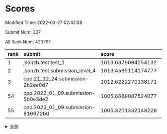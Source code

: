 # Scores

Modified Time: 2022-03-27 02:42:58

Submit Num: 207

All Rank Num: 423797

| rank |               submit               |       score        |       sigma        | pk_num |
| :--- | :--------------------------------- | :----------------- | :----------------- | :----- |
| 1    | jsonzb.test.test_1                 | 1013.6379094254132 | 0.8203222865882738 | 8186   |
| 2    | jsonzb.test.submission_level_4     | 1013.4585114174777 | 0.8207221992650874 | 8190   |
| 3    | cpp.21_12_24.submission-2b2ea0d7   | 1012.6222270138171 | 0.7974122875690602 | 8191   |
| 54   | cpp.2022_01_09.submission-5b0e3de2 | 1005.6689087524077 | 0.7280202418416489 | 8187   |
| 55   | cpp.2022_01_09.submission-816672bd | 1005.3201332148226 | 0.7202692272507232 | 8190   |


<details>
<summary>全部</summary>

| rank |                 submit                 |       score        |       sigma        | pk_num |
| :--- | :------------------------------------- | :----------------- | :----------------- | :----- |
| 1    | jsonzb.test.test_1                     | 1013.6379094254132 | 0.8203222865882738 | 8186   |
| 2    | jsonzb.test.submission_level_4         | 1013.4585114174777 | 0.8207221992650874 | 8190   |
| 3    | cpp.21_12_24.submission-2b2ea0d7       | 1012.6222270138171 | 0.7974122875690602 | 8191   |
| 4    | gobigger.level_3.submission_level_3_48 | 1012.0701470736316 | 0.7986417030999055 | 8190   |
| 5    | gobigger.level_3.submission_level_3_2  | 1011.9512029060987 | 0.7938382409439159 | 8182   |
| 6    | gobigger.level_3.submission_level_3_30 | 1011.6291465867639 | 0.7950577671173179 | 8183   |
| 7    | gobigger.level_3.submission_level_3_26 | 1011.5515039935135 | 0.7591945277840813 | 8186   |
| 8    | gobigger.level_3.submission_level_3_39 | 1011.5403144798858 | 0.7789261415661156 | 8190   |
| 9    | gobigger.level_3.submission_level_3_21 | 1011.3805701281591 | 0.774305465883368  | 8190   |
| 10   | gobigger.level_3.submission_level_3_25 | 1010.8849779906496 | 0.7812164540626393 | 8191   |
| 11   | gobigger.level_3.submission_level_3_11 | 1010.8560532685057 | 0.7644100388161134 | 8192   |
| 12   | gobigger.level_3.submission_level_3_31 | 1010.7196309297944 | 0.7795965267456443 | 8187   |
| 13   | gobigger.level_3.submission_level_3_29 | 1010.6305235631479 | 0.7624624887001534 | 8190   |
| 14   | gobigger.level_3.submission_level_3_5  | 1010.5681389048355 | 0.7615968678416472 | 8193   |
| 15   | gobigger.level_3.submission_level_3_18 | 1010.4672020003202 | 0.7658112619382673 | 8191   |
| 16   | gobigger.level_3.submission_level_3_32 | 1010.4604386918694 | 0.7749450594507558 | 8190   |
| 17   | gobigger.level_3.submission_level_3_6  | 1010.4554893792163 | 0.7716380151009653 | 8191   |
| 18   | gobigger.level_3.submission_level_3_13 | 1010.4390342966451 | 0.7556009434603929 | 8187   |
| 19   | gobigger.level_3.submission_level_3_8  | 1010.3939718646283 | 0.7634449450966945 | 8191   |
| 20   | gobigger.level_3.submission_level_3_35 | 1010.3314977118642 | 0.7707304815760323 | 8194   |
| 21   | gobigger.level_3.submission_level_3_33 | 1010.2350008150685 | 0.7898169752259669 | 8193   |
| 22   | gobigger.level_3.submission_level_3_15 | 1010.1887149295839 | 0.7793312431289198 | 8189   |
| 23   | gobigger.level_3.submission_level_3_42 | 1010.1559180417448 | 0.7783734254438975 | 8184   |
| 24   | gobigger.level_3.submission_level_3_38 | 1010.1301922068343 | 0.7666441762180388 | 8191   |
| 25   | gobigger.level_3.submission_level_3_40 | 1010.0250255584015 | 0.7760162430946694 | 8194   |
| 26   | gobigger.level_3.submission_level_3_37 | 1009.99875488103   | 0.7651627112574945 | 8193   |
| 27   | gobigger.level_3.submission_level_3_27 | 1009.988771153142  | 0.7562693781524481 | 8191   |
| 28   | gobigger.level_3.submission_level_3_12 | 1009.952278897983  | 0.7529988536197011 | 8190   |
| 29   | gobigger.level_3.submission_level_3_0  | 1009.8723510048346 | 0.7632864188392559 | 8187   |
| 30   | gobigger.level_3.submission_level_3_43 | 1009.788981400561  | 0.7480107262698495 | 8192   |
| 31   | gobigger.level_3.submission_level_3_16 | 1009.7695279536621 | 0.7538415340737141 | 8186   |
| 32   | gobigger.level_3.submission_level_3_49 | 1009.7402727099468 | 0.7960334338829193 | 8192   |
| 33   | gobigger.level_3.submission_level_3_10 | 1009.7056069744465 | 0.7575334014434953 | 8187   |
| 34   | gobigger.level_3.submission_level_3_36 | 1009.6651829448032 | 0.7370522884665696 | 8190   |
| 35   | gobigger.level_3.submission_level_3_19 | 1009.6608185246863 | 0.754393810454178  | 8187   |
| 36   | gobigger.level_3.submission_level_3_4  | 1009.5251246599413 | 0.7534971089228288 | 8190   |
| 37   | gobigger.level_3.submission_level_3_3  | 1009.3439767437327 | 0.7492032183293311 | 8193   |
| 38   | gobigger.level_3.submission_level_3_7  | 1009.3229592029685 | 0.7432163510297254 | 8193   |
| 39   | gobigger.level_3.submission_level_3_20 | 1009.2028807653339 | 0.7512429405288623 | 8188   |
| 40   | gobigger.level_3.submission_level_3_1  | 1009.1602502247748 | 0.7753487409078691 | 8189   |
| 41   | gobigger.level_3.submission_level_3_45 | 1009.1169766873147 | 0.7492986481673073 | 8185   |
| 42   | gobigger.level_3.submission_level_3_14 | 1009.0812366946496 | 0.7450108217822129 | 8187   |
| 43   | gobigger.level_3.submission_level_3_24 | 1009.0799189385331 | 0.7617861811575758 | 8192   |
| 44   | gobigger.level_3.submission_level_3_46 | 1009.0725397119024 | 0.737979796249573  | 8187   |
| 45   | gobigger.level_3.submission_level_3_9  | 1009.0086509043506 | 0.7464137811740228 | 8183   |
| 46   | gobigger.level_3.submission_level_3_17 | 1008.9786707206977 | 0.7423538406829145 | 8188   |
| 47   | gobigger.level_3.submission_level_3_34 | 1008.7702875235906 | 0.7488060781056568 | 8185   |
| 48   | gobigger.level_3.submission_level_3_23 | 1008.7307800051401 | 0.749305907913906  | 8196   |
| 49   | gobigger.level_3.submission_level_3_41 | 1008.7222781829424 | 0.7518442172410799 | 8191   |
| 50   | gobigger.level_3.submission_level_3_44 | 1008.7206134356053 | 0.7537739659744167 | 8188   |
| 51   | gobigger.level_3.submission_level_3_22 | 1008.5051381987138 | 0.7740918910908677 | 8185   |
| 52   | gobigger.level_3.submission_level_3_47 | 1008.2687281600344 | 0.7439500538791869 | 8192   |
| 53   | gobigger.level_3.submission_level_3_28 | 1008.2638556337564 | 0.7246018785123707 | 8188   |
| 54   | cpp.2022_01_09.submission-5b0e3de2     | 1005.6689087524077 | 0.7280202418416489 | 8187   |
| 55   | cpp.2022_01_09.submission-816672bd     | 1005.3201332148226 | 0.7202692272507232 | 8190   |
| 56   | gobigger.level_1.submission_level_1_1  | 1005.0840136966259 | 0.7140615896467541 | 8187   |
| 57   | gobigger.level_1.submission_level_1_28 | 1004.7541820747534 | 0.7279097953806811 | 8194   |
| 58   | gobigger.level_1.submission_level_1_7  | 1004.6038353396482 | 0.7220089821815832 | 8189   |
| 59   | gobigger.level_1.submission_level_1_8  | 1004.5956081421327 | 0.7267293204910412 | 8192   |
| 60   | gobigger.level_1.submission_level_1_49 | 1004.0247796800529 | 0.721859641851955  | 8185   |
| 61   | gobigger.level_1.submission_level_1_19 | 1004.0124677687573 | 0.7125116143993581 | 8188   |
| 62   | gobigger.level_1.submission_level_1_43 | 1003.8977025998732 | 0.7228308900253945 | 8186   |
| 63   | gobigger.level_1.submission_level_1_35 | 1003.8496394131178 | 0.7187285880368919 | 8193   |
| 64   | gobigger.level_1.submission_level_1_34 | 1003.8407581512196 | 0.7212171396251977 | 8189   |
| 65   | gobigger.level_1.submission_level_1_48 | 1003.8369382141593 | 0.7143812265810234 | 8194   |
| 66   | gobigger.level_1.submission_level_1_32 | 1003.7661508939383 | 0.7037959972957348 | 8192   |
| 67   | gobigger.level_1.submission_level_1_3  | 1003.7383594053911 | 0.7162473217743923 | 8192   |
| 68   | gobigger.level_1.submission_level_1_27 | 1003.7322791870944 | 0.7135015089494471 | 8188   |
| 69   | gobigger.level_1.submission_level_1_42 | 1003.7082518859319 | 0.716927009603446  | 8190   |
| 70   | gobigger.level_1.submission_level_1_20 | 1003.6748795478574 | 0.7228348394360508 | 8189   |
| 71   | gobigger.level_1.submission_level_1_14 | 1003.5182166548791 | 0.7111895347635553 | 8187   |
| 72   | gobigger.level_1.submission_level_1_24 | 1003.4950209993564 | 0.7138021947655703 | 8191   |
| 73   | gobigger.level_1.submission_level_1_13 | 1003.4560066973431 | 0.72062075952004   | 8190   |
| 74   | gobigger.level_1.submission_level_1_21 | 1003.4546676469042 | 0.7160343062645506 | 8194   |
| 75   | gobigger.level_1.submission_level_1_41 | 1003.445101031529  | 0.7112651317165455 | 8192   |
| 76   | gobigger.level_1.submission_level_1_22 | 1003.4260516565405 | 0.714088266013816  | 8183   |
| 77   | gobigger.level_1.submission_level_1_29 | 1003.4022546228205 | 0.7002438882465803 | 8193   |
| 78   | gobigger.level_1.submission_level_1_33 | 1003.3617764581745 | 0.7183214341556027 | 8185   |
| 79   | gobigger.level_1.submission_level_1_26 | 1003.3464771111563 | 0.7061610194502546 | 8191   |
| 80   | gobigger.level_1.submission_level_1_18 | 1003.3346234282496 | 0.7171524277155371 | 8186   |
| 81   | gobigger.level_1.submission_level_1_2  | 1003.3304559158798 | 0.7296115242021994 | 8190   |
| 82   | gobigger.level_1.submission_level_1_0  | 1003.2900124828342 | 0.709324868629596  | 8187   |
| 83   | gobigger.level_1.submission_level_1_37 | 1003.214636977279  | 0.7179987547128847 | 8187   |
| 84   | gobigger.level_1.submission_level_1_30 | 1003.1816990311892 | 0.7181296693262744 | 8193   |
| 85   | gobigger.level_1.submission_level_1_40 | 1003.0987342755677 | 0.7238542136701733 | 8190   |
| 86   | gobigger.level_1.submission_level_1_23 | 1003.0871957024397 | 0.7110730714306744 | 8189   |
| 87   | gobigger.level_1.submission_level_1_17 | 1003.0840978044458 | 0.7144871164077576 | 8188   |
| 88   | gobigger.level_1.submission_level_1_31 | 1003.0678469710549 | 0.7143146237396587 | 8189   |
| 89   | gobigger.level_1.submission_level_1_4  | 1003.0351948166331 | 0.7170286694150692 | 8191   |
| 90   | gobigger.level_1.submission_level_1_15 | 1003.0178148016417 | 0.7227368231487669 | 8192   |
| 91   | gobigger.level_1.submission_level_1_44 | 1002.9366744414409 | 0.7054137138996733 | 8191   |
| 92   | gobigger.level_1.submission_level_1_46 | 1002.9335322281142 | 0.7169483441194209 | 8186   |
| 93   | gobigger.level_1.submission_level_1_5  | 1002.9080674092304 | 0.7239478302409605 | 8187   |
| 94   | gobigger.level_1.submission_level_1_47 | 1002.8002984996557 | 0.7021149064459183 | 8193   |
| 95   | gobigger.level_1.submission_level_1_9  | 1002.6618629528668 | 0.7120143149751155 | 8188   |
| 96   | gobigger.level_1.submission_level_1_6  | 1002.5730367045727 | 0.7035092077952256 | 8186   |
| 97   | gobigger.level_1.submission_level_1_10 | 1002.5303973158317 | 0.7117919892198228 | 8187   |
| 98   | gobigger.level_1.submission_level_1_12 | 1002.5111014430261 | 0.7118956417012454 | 8194   |
| 99   | gobigger.level_1.submission_level_1_38 | 1002.4834547686689 | 0.7075187324455535 | 8189   |
| 100  | gobigger.level_1.submission_level_1_25 | 1002.4628340052127 | 0.7110974844999016 | 8193   |
| 101  | gobigger.level_1.submission_level_1_11 | 1002.3372203442314 | 0.7131450989052378 | 8193   |
| 102  | gobigger.level_1.submission_level_1_36 | 1002.3334933917797 | 0.7143830240684511 | 8187   |
| 103  | gobigger.level_1.submission_level_1_45 | 1002.0855035244995 | 0.7193745053351382 | 8194   |
| 104  | gobigger.level_1.submission_level_1_39 | 1001.9967234440815 | 0.7040596708515049 | 8179   |
| 105  | gobigger.level_1.submission_level_1_16 | 1001.6510563078705 | 0.7121848766847049 | 8192   |
| 106  | gobigger.random.submission_random_19   | 997.7762762049043  | 0.7006368630162855 | 8184   |
| 107  | gobigger.random.submission_random_20   | 997.4678508271635  | 0.7076173211051314 | 8185   |
| 108  | gobigger.random.submission_random_48   | 997.4286619325858  | 0.6991212730622598 | 8193   |
| 109  | gobigger.random.submission_random_27   | 997.4079309690425  | 0.7064569293827782 | 8190   |
| 110  | gobigger.random.submission_random_2    | 997.2702477625818  | 0.7117318459739534 | 8189   |
| 111  | gobigger.random.submission_random_10   | 997.0781752594404  | 0.7056076440835058 | 8183   |
| 112  | gobigger.random.submission_random_11   | 996.875747484509   | 0.710213696385323  | 8188   |
| 113  | gobigger.random.submission_random_28   | 996.8048302433326  | 0.7095109302481638 | 8190   |
| 114  | gobigger.random.submission_random_15   | 996.6549704938948  | 0.7120156960625369 | 8191   |
| 115  | gobigger.random.submission_random_41   | 996.6295840355281  | 0.7047748094145032 | 8198   |
| 116  | gobigger.random.submission_random_29   | 996.4856133544578  | 0.7032821622526862 | 8190   |
| 117  | gobigger.random.submission_random_26   | 996.3773388100618  | 0.693673419894744  | 8192   |
| 118  | gobigger.random.submission_random_40   | 996.366444071787   | 0.705427864819601  | 8187   |
| 119  | gobigger.random.submission_random_30   | 996.3390086915161  | 0.7063667388998559 | 8191   |
| 120  | gobigger.random.submission_random_45   | 996.3040575359754  | 0.7030264325235758 | 8192   |
| 121  | gobigger.random.submission_random_5    | 996.2843316183921  | 0.6997489445901307 | 8186   |
| 122  | gobigger.random.submission_random_16   | 996.2546237271065  | 0.7078840378371111 | 8188   |
| 123  | gobigger.random.submission_random_24   | 996.21002523424    | 0.7002836245437186 | 8184   |
| 124  | gobigger.random.submission_random_43   | 996.1952391802789  | 0.7275953610510102 | 8187   |
| 125  | gobigger.random.submission_random_38   | 996.1714262899926  | 0.7124961180994491 | 8189   |
| 126  | gobigger.random.submission_random_35   | 996.1561458804042  | 0.7043164801835536 | 8191   |
| 127  | gobigger.random.submission_random_7    | 996.1560729536657  | 0.7115377834914105 | 8185   |
| 128  | gobigger.random.submission_random_18   | 996.1401841933134  | 0.7100658139088858 | 8189   |
| 129  | gobigger.random.submission_random_31   | 996.1389153203542  | 0.7212870779329422 | 8186   |
| 130  | gobigger.random.submission_random_17   | 996.1297831878611  | 0.7109866678078061 | 8189   |
| 131  | gobigger.random.submission_random_13   | 996.1099229600766  | 0.7055374343120357 | 8194   |
| 132  | gobigger.random.submission_random_34   | 996.0556184456888  | 0.7082414577150162 | 8188   |
| 133  | gobigger.random.submission_random_44   | 996.0130886184912  | 0.7047665014861508 | 8192   |
| 134  | gobigger.random.submission_random_47   | 995.7499758905313  | 0.7099604589657956 | 8186   |
| 135  | gobigger.random.submission_random_21   | 995.7341626596872  | 0.7086211371509027 | 8189   |
| 136  | gobigger.random.submission_random_6    | 995.7225775621055  | 0.7149303567897506 | 8190   |
| 137  | gobigger.random.submission_random_42   | 995.6895284808506  | 0.7097023740627858 | 8192   |
| 138  | gobigger.random.submission_random_14   | 995.6069982689176  | 0.7144190597441772 | 8189   |
| 139  | gobigger.random.submission_random_23   | 995.606503313395   | 0.7040079807918159 | 8189   |
| 140  | gobigger.random.submission_random_12   | 995.580408030356   | 0.7050589878954068 | 8187   |
| 141  | gobigger.random.submission_random_37   | 995.5684441070439  | 0.7142742007429993 | 8192   |
| 142  | gobigger.random.submission_random_4    | 995.5123793857022  | 0.7079665464341526 | 8193   |
| 143  | gobigger.random.submission_random_8    | 995.4743415474295  | 0.7058328048083856 | 8189   |
| 144  | gobigger.random.submission_random_36   | 995.4734372855287  | 0.7028292412116198 | 8191   |
| 145  | gobigger.random.submission_random_49   | 995.1877690132426  | 0.7274314330842331 | 8191   |
| 146  | gobigger.random.submission_random_33   | 995.0652492134335  | 0.7318868329434028 | 8187   |
| 147  | gobigger.random.submission_random_46   | 995.016456720795   | 0.7035367974061096 | 8190   |
| 148  | gobigger.random.submission_random_9    | 994.9780085090556  | 0.7083207068159556 | 8190   |
| 149  | gobigger.random.submission_random_25   | 994.7943993358793  | 0.7290099789785565 | 8196   |
| 150  | gobigger.random.submission_random_0    | 994.7690362273935  | 0.7102067532423215 | 8190   |
| 151  | gobigger.random.submission_random_32   | 994.7634956414189  | 0.7267758191254258 | 8192   |
| 152  | gobigger.random.submission_random_39   | 994.7475726859429  | 0.7176813462500263 | 8190   |
| 153  | gobigger.random.submission_random_1    | 994.7275277039994  | 0.7054809683272627 | 8189   |
| 154  | gobigger.level_2.submission_level_2_41 | 994.6129156516891  | 0.7327035148719839 | 8184   |
| 155  | gobigger.random.submission_random_22   | 994.538338610627   | 0.7141585750478284 | 8186   |
| 156  | gobigger.random.submission_random_3    | 994.2886632558528  | 0.7254422451578849 | 8191   |
| 157  | gobigger.level_2.submission_level_2_15 | 994.1254535112895  | 0.7338992247451316 | 8189   |
| 158  | gobigger.level_2.submission_level_2_18 | 993.887735436116   | 0.7463281674196137 | 8191   |
| 159  | gobigger.level_2.submission_level_2_43 | 993.6023138284086  | 0.7421612479622888 | 8189   |
| 160  | gobigger.level_2.submission_level_2_38 | 993.4713465216058  | 0.7270619503559105 | 8188   |
| 161  | gobigger.level_2.submission_level_2_32 | 993.4533759766379  | 0.7471430884693392 | 8186   |
| 162  | gobigger.level_2.submission_level_2_12 | 993.418089174317   | 0.7504296131857932 | 8190   |
| 163  | gobigger.level_2.submission_level_2_33 | 993.3026408381676  | 0.746781512975956  | 8192   |
| 164  | gobigger.level_2.submission_level_2_47 | 993.2109562208541  | 0.7426490682999367 | 8192   |
| 165  | gobigger.level_2.submission_level_2_29 | 993.1877523928417  | 0.7447459508435161 | 8190   |
| 166  | gobigger.level_2.submission_level_2_37 | 993.1026767941124  | 0.7382712360247973 | 8185   |
| 167  | gobigger.level_2.submission_level_2_4  | 993.099759047797   | 0.7506054637197899 | 8186   |
| 168  | gobigger.level_2.submission_level_2_17 | 992.9992344851061  | 0.7468439844060208 | 8188   |
| 169  | gobigger.level_2.submission_level_2_22 | 992.922693883698   | 0.7340184202496598 | 8193   |
| 170  | gobigger.level_2.submission_level_2_19 | 992.7775996150251  | 0.7415578587654755 | 8192   |
| 171  | gobigger.level_2.submission_level_2_9  | 992.6679039447536  | 0.7352680478361818 | 8187   |
| 172  | gobigger.level_2.submission_level_2_26 | 992.609289617858   | 0.7344253396298965 | 8191   |
| 173  | gobigger.level_2.submission_level_2_30 | 992.5345821258893  | 0.7337197142165759 | 8195   |
| 174  | gobigger.level_2.submission_level_2_1  | 992.4850248673275  | 0.7290804784716237 | 8193   |
| 175  | gobigger.level_2.submission_level_2_10 | 992.4822972385921  | 0.7329860408992949 | 8187   |
| 176  | gobigger.level_2.submission_level_2_5  | 992.4133791312074  | 0.7506667197955312 | 8190   |
| 177  | gobigger.level_2.submission_level_2_23 | 992.39514424637    | 0.734242661099219  | 8189   |
| 178  | gobigger.level_2.submission_level_2_8  | 992.3732053780004  | 0.7585325546921408 | 8185   |
| 179  | gobigger.level_2.submission_level_2_25 | 992.3132971589922  | 0.7479919029392926 | 8194   |
| 180  | gobigger.level_2.submission_level_2_27 | 992.2510180827526  | 0.7403987153346727 | 8191   |
| 181  | gobigger.level_2.submission_level_2_20 | 992.1258805164083  | 0.7458967344030105 | 8190   |
| 182  | gobigger.level_2.submission_level_2_28 | 992.1166236712133  | 0.731050886950742  | 8190   |
| 183  | gobigger.level_2.submission_level_2_49 | 992.0797762014364  | 0.7415487482363514 | 8188   |
| 184  | gobigger.level_2.submission_level_2_3  | 992.0090304831525  | 0.7567892722298238 | 8182   |
| 185  | gobigger.level_2.submission_level_2_14 | 991.9601713671362  | 0.7649577311162894 | 8189   |
| 186  | gobigger.level_2.submission_level_2_44 | 991.9264359021539  | 0.752845733242755  | 8192   |
| 187  | gobigger.level_2.submission_level_2_24 | 991.8140472427153  | 0.7423068004667561 | 8191   |
| 188  | gobigger.level_2.submission_level_2_0  | 991.7676232212247  | 0.7508237628174278 | 8190   |
| 189  | gobigger.level_2.submission_level_2_11 | 991.6668445363412  | 0.7549817389312307 | 8192   |
| 190  | gobigger.level_2.submission_level_2_45 | 991.6322724308567  | 0.7714665799967682 | 8187   |
| 191  | gobigger.level_2.submission_level_2_48 | 991.5890644747379  | 0.7352616071230738 | 8186   |
| 192  | gobigger.level_2.submission_level_2_42 | 991.5412037496941  | 0.7428660687163082 | 8183   |
| 193  | gobigger.level_2.submission_level_2_40 | 991.51160374439    | 0.7303770048946815 | 8186   |
| 194  | gobigger.level_2.submission_level_2_46 | 991.3502733142681  | 0.7620725425900308 | 8188   |
| 195  | gobigger.level_2.submission_level_2_36 | 991.3004659236389  | 0.7375726514998815 | 8190   |
| 196  | gobigger.level_2.submission_level_2_34 | 991.3000625067823  | 0.7680308558681714 | 8190   |
| 197  | gobigger.level_2.submission_level_2_13 | 991.2829457348632  | 0.7638008651683313 | 8192   |
| 198  | gobigger.level_2.submission_level_2_35 | 991.1419707863582  | 0.7587414718800589 | 8186   |
| 199  | gobigger.level_2.submission_level_2_31 | 991.0983259834633  | 0.7536891420005714 | 8187   |
| 200  | gobigger.level_2.submission_level_2_39 | 991.0192836614157  | 0.7539272171718671 | 8185   |
| 201  | gobigger.level_2.submission_level_2_16 | 990.7062428673869  | 0.7571826482478715 | 8193   |
| 202  | gobigger.level_2.submission_level_2_6  | 990.7002740681871  | 0.7465321801140501 | 8194   |
| 203  | gobigger.level_2.submission_level_2_2  | 990.6272043188899  | 0.7628806969372338 | 8194   |
| 204  | gobigger.level_2.submission_level_2_21 | 990.5214931928023  | 0.77961709726581   | 8186   |
| 205  | gobigger.level_2.submission_level_2_7  | 990.5007738037202  | 0.7794329493022795 | 8191   |
| 206  | gobigger.none.submission_none_0        | 977.6502834532535  | 1.2893705570556586 | 8189   |
| 207  | gobigger.none.submission_none_1        | 976.7962619701029  | 1.446455120082547  | 8190   |

</details>